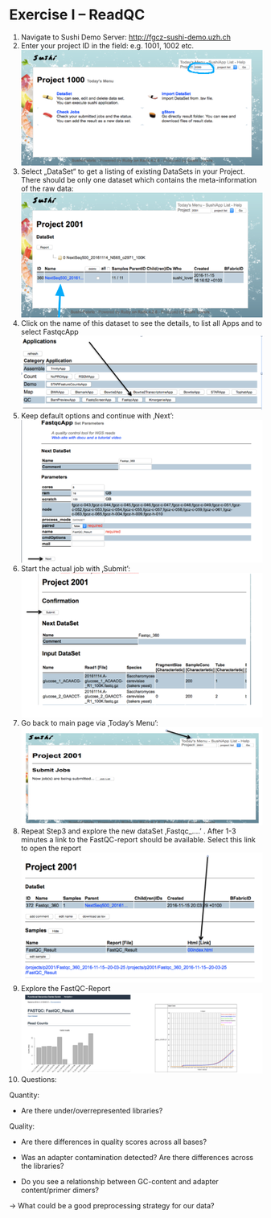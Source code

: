 # Exercise I – ReadQC

1. Navigate to Sushi Demo Server: http://fgcz-sushi-demo.uzh.ch
2. Enter your project ID in the field: e.g. 1001, 1002 etc.
![alt text](https://github.com/opitzl/CombinedCourse/blob/master/images/E1_S1.png "Screenshot1")
3. Select „DataSet“ to get a listing of existing DataSets in your Project. 
There should be only one dataset which contains the meta-information of the raw data:
![alt text](https://github.com/opitzl/CombinedCourse/blob/master/images/E1_S2.png "Screenshot2")
4. Click on the name of this dataset to see the details, to list all Apps and to select FastqcApp
![alt text](https://github.com/opitzl/CombinedCourse/blob/master/images/E1_S3.png "Screenshot3")
5. Keep default options and continue with ‚Next’:
![alt text](https://github.com/opitzl/CombinedCourse/blob/master/images/E1_S4.png "Screenshot4")
6. Start the actual job with ‚Submit’: 
![alt text](https://github.com/opitzl/CombinedCourse/blob/master/images/E1_S5.png "Screenshot5")
7. Go back to main page via ‚Today’s Menu’:
![alt text](https://github.com/opitzl/CombinedCourse/blob/master/images/E1_S6.png "Screenshot6")
8. Repeat Step3 and explore the new dataSet ‚Fastqc_....’ . After 1-3 minutes a link to the FastQC-report should be available. Select this link to open the report
![alt text](https://github.com/opitzl/CombinedCourse/blob/master/images/E1_S7.png "Screenshot7")
9. Explore the FastQC-Report
![alt text](https://github.com/opitzl/CombinedCourse/blob/master/images/E1_S8.png "Screenshot8")
10. Questions: 

Quantity:

* Are there under/overrepresented libraries?

Quality:

* Are there differences in quality scores across all bases?

* Was an adapter contamination detected? Are there differences across the libraries?

* Do you see a relationship between GC-content and adapter content/primer dimers?

→ What could be a good preprocessing strategy for our data?
